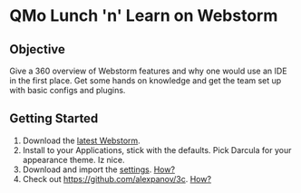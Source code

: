 # QMo Lunch 'n' Learn on Webstorm

## Objective
Give a 360 overview of Webstorm features and why one would use an IDE in the first place.
Get some hands on knowledge and get the team set up with basic configs and plugins.

## Getting Started
1. Download the [latest Webstorm](https://www.jetbrains.com/webstorm/).
1. Install to your Applications, stick with the defaults. Pick Darcula for your appearance theme. Iz nice.
1. Download and import the [settings](settings.jar). [How?](https://www.jetbrains.com/help/webstorm/exporting-and-importing-settings.html#d63249e56)
1. Check out https://github.com/alexpanov/3c. [How?](https://www.jetbrains.com/help/webstorm/cloning-a-repository-from-github.html)
